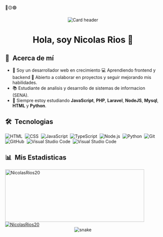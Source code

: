 <div>
🔴🟡🟢
<br>
<br>
</div>


<div align="center">
  <img src="https://i.ibb.co/5vZpVn6/Black-Minimal-Motivation-Quote-Linked-In-Banner.png" alt="Card header"/>
</div>

<div align="center">
<h1 align="center">Hola, soy Nicolas Rios 👋</h1>
</div>

  ## 🧭 &nbsp;Acerca de mí
  - 👋 Soy un desarrollador web en crecimiento 💻 Aprendiendo frontend y backend 🌱 Abierto a colaborar en proyectos y           seguir mejorando mis habilidades.
  - 📚 Estudiante de analisis y desarrollo de sistemas de informacion (SENA).
  - 🌱 Siempre estoy estudiando **JavaScript**, **PHP**, **Laravel**, **NodeJS**, **Mysql**, **HTML** y **Python**.

  ## 🛠️ &nbsp;Tecnologias

  ![HTML](https://img.shields.io/badge/-HTML-0D1117?style=flat&logo=HTML5)&nbsp;
  ![CSS](https://img.shields.io/badge/-CSS-0D1117?style=flat&logo=CSS3&logoColor=1572B6)&nbsp;
  ![JavaScript](https://img.shields.io/badge/-JavaScript-0D1117?style=flat&logo=javascript)&nbsp;
  ![TypeScript](https://img.shields.io/badge/-TypeScript-0D1117?style=flat&logo=typescript)&nbsp;
  ![Node.js](https://img.shields.io/badge/-Node.js-0D1117?style=flat&logo=node.js)&nbsp;
  ![Python](https://img.shields.io/badge/-Python-0D1117?style=flat&logo=python)&nbsp;
  ![Git](https://img.shields.io/badge/-Git-0D1117?style=flat&logo=git)&nbsp;
  ![GitHub](https://img.shields.io/badge/-GitHub-0D1117?style=flat&logo=github)&nbsp;
  ![Visual Studio Code](https://img.shields.io/badge/-VS%20Code-0D1117?style=flat&logo=visual-studio-code&logoColor=007ACC)&nbsp;
  ![Visual Studio Code](https://img.shields.io/badge/-VS%20Code-0D1117?style=flat&logo=visual-studio-code&logoColor=007ACC)&nbsp;

</div>

  ## 📊 &nbsp;Mis Estadisticas
  <a href="https://github.com/NicolasRios20">
    <img width=450 height=170 align="center" alt="NicolasRios20" src="https://github-readme-stats.vercel.app/api?username=NicolasRios20&theme=midnight-purple&show_icons=true&bg_color=0D1117&hide_border=true&count_private=true" />
  </a>
  <a href="https://github.com/NicolasRios20">
    <img align="center" alt="NicolasRios20" src="https://github-readme-stats.vercel.app/api/top-langs/?username=NicolasRios20&theme=midnight-purple&layout=compact&bg_color=0D1117&hide_border=true&count_private=true" />
  </a>
</div>

<!--- snake -->
<div align="center">
  <img  src="https://github.com/NicolasRios20/NicolasRios20/blob/main/path/to/your/game/file.svg"
       alt="snake" /></a>
</div>
<!--
**NicolasRios20/NicolasRios20** is a ✨ _special_ ✨ repository because its `README.md` (this file) appears on your GitHub profile.

Here are some ideas to get you started:

- 🔭 I’m currently working on ...
- 🌱 I’m currently learning ...
- 👯 I’m looking to collaborate on ...
- 🤔 I’m looking for help with ...
- 💬 Ask me about ...
- 📫 How to reach me: ...
- 😄 Pronouns: ...
- ⚡ Fun fact: ...
-->
